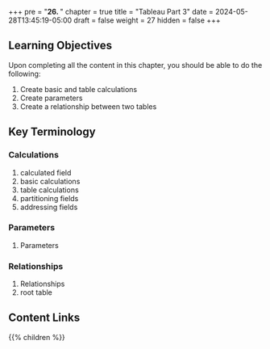 +++
pre = "<b>26. </b>"
chapter = true
title = "Tableau Part 3"
date = 2024-05-28T13:45:19-05:00
draft = false
weight = 27
hidden = false 
+++

## Learning Objectives

Upon completing all the content in this chapter, you should be able to do the following:
1. Create basic and table calculations
1. Create parameters
1. Create a relationship between two tables

## Key Terminology

### Calculations
1. calculated field
1. basic calculations
1. table calculations
1. partitioning fields
1. addressing fields

### Parameters
1. Parameters

### Relationships
1. Relationships
1. root table

## Content Links

{{% children %}}


